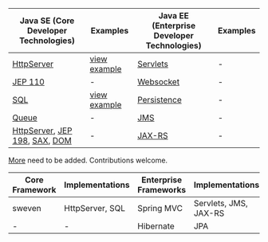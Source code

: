 Java SE (Core Developer Technologies) | Examples | Java EE (Enterprise Developer Technologies) | Examples
------------- | ------------- | ------------- | -------------
[HttpServer](http://docs.oracle.com/javase/8/docs/jre/api/net/httpserver/spec/com/sun/net/httpserver/HttpServer.html) | [view example](https://github.com/ThreaT/Java-SE-8-vs-Java-EE-7-Specifications/tree/master/src/main/java/com/java/se/webserver) | [Servlets](https://docs.oracle.com/javaee/7/api/javax/servlet/package-summary.html) | -
[JEP 110](https://bugs.openjdk.java.net/browse/JDK-8042950)  | - | [Websocket](https://docs.oracle.com/javaee/7/api/javax/websocket/package-summary.html) | -
[SQL](https://docs.oracle.com/javase/8/docs/api/java/sql/package-summary.html)  | [view example](https://github.com/ThreaT/Java-SE-8-vs-Java-EE-7-Specifications/tree/master/src/main/java/com/java/se/database) | [Persistence](https://docs.oracle.com/javaee/7/api/javax/persistence/package-summary.html) | -
[Queue](https://docs.oracle.com/javase/8/docs/api/java/util/Queue.html)  | - | [JMS](https://docs.oracle.com/javaee/7/api/javax/jms/package-summary.html) | -
[HttpServer](http://docs.oracle.com/javase/8/docs/jre/api/net/httpserver/spec/com/sun/net/httpserver/HttpServer.html), [JEP 198](http://openjdk.java.net/jeps/198), [SAX](https://docs.oracle.com/javase/8/docs/api/javax/xml/parsers/SAXParser.html), [DOM](https://docs.oracle.com/javase/8/docs/api/org/w3c/dom/package-summary.html) | - | [JAX-RS](http://docs.oracle.com/javaee/7/api/) | -

[More](https://en.wikipedia.org/wiki/Java_Platform,_Enterprise_Edition) need to be added. Contributions welcome.

Core Framework | Implementations | Enterprise Frameworks | Implementations
------------- | ------------- | ------------- | -------------
sweven | HttpServer, SQL | Spring MVC | Servlets, JMS, JAX-RS
- | - | Hibernate | JPA
